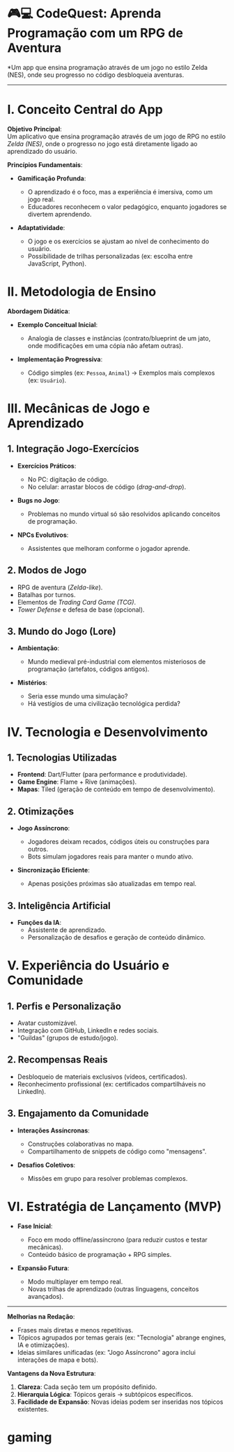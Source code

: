 # 🎮💻 CodeQuest: Aprenda Programação com um RPG de Aventura
*Um app que ensina programação através de um jogo no estilo Zelda (NES), onde seu progresso no código desbloqueia aventuras.

---

# I. Conceito Central do App

**Objetivo Principal**:  
Um aplicativo que ensina programação através de um jogo de RPG no estilo *Zelda (NES)*, onde o progresso no jogo está diretamente ligado ao aprendizado do usuário.

**Princípios Fundamentais**:

- **Gamificação Profunda**:
  - O aprendizado é o foco, mas a experiência é imersiva, como um jogo real.
  - Educadores reconhecem o valor pedagógico, enquanto jogadores se divertem aprendendo.

- **Adaptatividade**:
  - O jogo e os exercícios se ajustam ao nível de conhecimento do usuário.
  - Possibilidade de trilhas personalizadas (ex: escolha entre JavaScript, Python).

# II. Metodologia de Ensino

**Abordagem Didática**:

- **Exemplo Conceitual Inicial**:
  - Analogia de classes e instâncias (contrato/blueprint de um jato, onde modificações em uma cópia não afetam outras).

- **Implementação Progressiva**:
  - Código simples (ex: `Pessoa`, `Animal`) → Exemplos mais complexos (ex: `Usuário`).

# III. Mecânicas de Jogo e Aprendizado

## 1. Integração Jogo-Exercícios

- **Exercícios Práticos**:
  - No PC: digitação de código.
  - No celular: arrastar blocos de código (*drag-and-drop*).
  
- **Bugs no Jogo**:
  - Problemas no mundo virtual só são resolvidos aplicando conceitos de programação.

- **NPCs Evolutivos**:
  - Assistentes que melhoram conforme o jogador aprende.

## 2. Modos de Jogo

- RPG de aventura (*Zelda-like*).
- Batalhas por turnos.
- Elementos de *Trading Card Game (TCG)*.
- *Tower Defense* e defesa de base (opcional).

## 3. Mundo do Jogo (Lore)

- **Ambientação**:
  - Mundo medieval pré-industrial com elementos misteriosos de programação (artefatos, códigos antigos).

- **Mistérios**:
  - Seria esse mundo uma simulação?
  - Há vestígios de uma civilização tecnológica perdida?

# IV. Tecnologia e Desenvolvimento

## 1. Tecnologias Utilizadas

- **Frontend**: Dart/Flutter (para performance e produtividade).
- **Game Engine**: Flame + Rive (animações).
- **Mapas**: Tiled (geração de conteúdo em tempo de desenvolvimento).

## 2. Otimizações

- **Jogo Assíncrono**:
  - Jogadores deixam recados, códigos úteis ou construções para outros.
  - Bots simulam jogadores reais para manter o mundo ativo.

- **Sincronização Eficiente**:
  - Apenas posições próximas são atualizadas em tempo real.

## 3. Inteligência Artificial

- **Funções da IA**:
  - Assistente de aprendizado.
  - Personalização de desafios e geração de conteúdo dinâmico.

# V. Experiência do Usuário e Comunidade

## 1. Perfis e Personalização

- Avatar customizável.
- Integração com GitHub, LinkedIn e redes sociais.
- "Guildas" (grupos de estudo/jogo).

## 2. Recompensas Reais

- Desbloqueio de materiais exclusivos (vídeos, certificados).
- Reconhecimento profissional (ex: certificados compartilháveis no LinkedIn).

## 3. Engajamento da Comunidade

- **Interações Assíncronas**:
  - Construções colaborativas no mapa.
  - Compartilhamento de snippets de código como "mensagens".

- **Desafios Coletivos**:
  - Missões em grupo para resolver problemas complexos.

# VI. Estratégia de Lançamento (MVP)

- **Fase Inicial**:
  - Foco em modo offline/assíncrono (para reduzir custos e testar mecânicas).
  - Conteúdo básico de programação + RPG simples.

- **Expansão Futura**:
  - Modo multiplayer em tempo real.
  - Novas trilhas de aprendizado (outras linguagens, conceitos avançados).

---

**Melhorias na Redação**:
- Frases mais diretas e menos repetitivas.
- Tópicos agrupados por temas gerais (ex: "Tecnologia" abrange engines, IA e otimizações).
- Ideias similares unificadas (ex: "Jogo Assíncrono" agora inclui interações de mapa e bots).

**Vantagens da Nova Estrutura**:
1. **Clareza**: Cada seção tem um propósito definido.
2. **Hierarquia Lógica**: Tópicos gerais → subtópicos específicos.
3. **Facilidade de Expansão**: Novas ideias podem ser inseridas nos tópicos existentes.
# gaming
